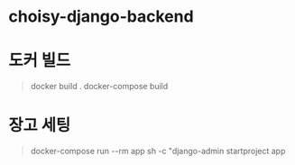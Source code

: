 # choisy-django-backend
# 도커 빌드
>docker build .
>docker-compose build

# 장고 세팅
>docker-compose run --rm app sh -c "django-admin startproject app 